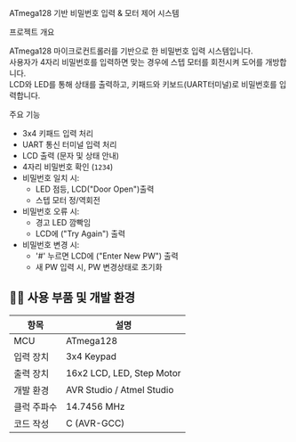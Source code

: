 ATmega128 기반 비밀번호 입력 & 모터 제어 시스템

프로젝트 개요

ATmega128 마이크로컨트롤러를 기반으로 한 비밀번호 입력 시스템입니다.  
사용자가 4자리 비밀번호를 입력하면 맞는 경우에 스텝 모터를 회전시켜 도어를 개방합니다.  
LCD와 LED를 통해 상태를 출력하고, 키패드와 키보드(UART터미널)로 비밀번호를 입력합니다.

주요 기능

- 3x4 키패드 입력 처리
- UART 통신 터미널 입력 처리
- LCD 출력 (문자 및 상태 안내)
- 4자리 비밀번호 확인 (`1234`)
- 비밀번호 일치 시:
  - LED 점등, LCD("Door Open")출력 
  - 스텝 모터 정/역회전
- 비밀번호 오류 시:
  - 경고 LED 깜빡임
  - LCD에 ("Try Again") 출력
- 비밀번호 변경 시:
  - '#' 누르면 LCD에 ("Enter New PW") 출력
  - 새 PW 입력 시, PW 변경상태로 초기화

## 🧑‍💻 사용 부품 및 개발 환경

| 항목 | 설명 |
|----------|---------------------------|
|   MCU    | ATmega128 |
| 입력 장치 | 3x4 Keypad| 키보드(UART 통신 터미널)|
| 출력 장치 | 16x2 LCD, LED, Step Motor |
| 개발 환경 | AVR Studio / Atmel Studio |
| 클럭 주파수 | 14.7456 MHz |
| 코드 작성 | C (AVR-GCC) |
